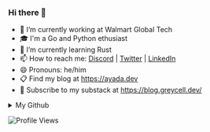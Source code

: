### Hi there 👋

- 🔭 I’m currently working at Walmart Global Tech
- 🎓 I'm a Go and Python ethusiast
- 🌱 I’m currently learning Rust
- 📫 How to reach me: [Discord](https://discord.gg/2DATmmrn) | [Twitter](https://twitter.com/abvarun) | [LinkedIn](https://www.linkedin.com/in/abvarun226/)
- 😄 Pronouns: he/him
- 📋 Find my blog at https://ayada.dev
- 📖 Subscribe to my substack at https://blog.greycell.dev/

<details>
<summary>My Github</summary>

<p align="center"> <img src="https://github-readme-stats.vercel.app/api?username=abvarun226&show_icons=true&theme=flag-india" alt="Bharghava Varun Ayada's Stats" />

</details>

![Profile Views](https://profile-counter.glitch.me/abvarun226/count.svg)
